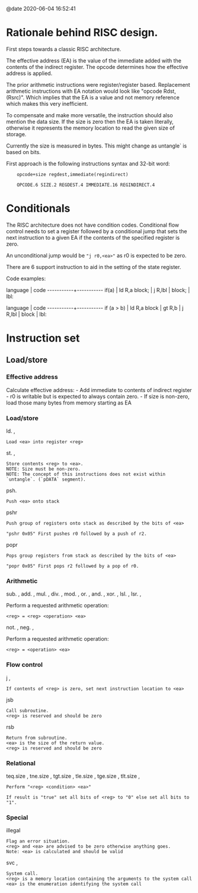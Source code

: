 @date 2020-06-04 16:52:41

# Rationale behind RISC design.

First steps towards a classic RISC architecture.

The effective address (EA) is the value of the immediate added with the contents of the indirect register.
The opcode determines how the effective address is applied.

The prior arithmetic instructions were register/register based.
Replacement arithmetic instructions with EA notation would look like "opcode Rdst,(Rsrc)".
Which implies that the EA is a value and not memory reference which makes this very inefficient.

To compensate and make more versatile, the instruction should also mention the data size.
If the size is zero then the EA is taken literally, 
otherwise it represents the memory location to read the given size of storage.

Currently the size is measured in bytes. 
This might change as untangle` is based on bits.   
 
First approach is the following instructions syntax and 32-bit word:
```  
    opcode+size regdest,immediate(regindirect)
    
    OPCODE.6 SIZE.2 REGDEST.4 IMMEDIATE.16 REGINDIRECT.4
```

# Conditionals

The RISC architecture does not have condition codes.
Conditional flow control needs to set a register followed by a conditional jump
that sets the next instruction to a given EA if the contents of the specified register is zero.

An unconditional jump would be `"j r0,<ea>"` as r0 is expected to be zero.

There are 6 support instruction to aid in the setting of the state register.

Code examples:

language   | code 
-----------+-----------
if(a)      | ld R,a
    block; | j  R,lbl
           | block;
           | lbl:

language   | code 
-----------+-----------
if (a > b) | ld R,a
    block  | gt R,b
           | j  R,lbl
           | block
           | lbl:
                
# Instruction set                

## Load/store

### Effective address

Calculate effective address:
    - Add immediate to contents of indirect register
    - r0 is writable but is expected to always contain zero.
    - If size is non-zero, load those many bytes from memory starting as EA  
      
### Load/store
    
ld.<size> <reg>,<ea>
    
    Load <ea> into register <reg>

st.<size> <reg>,<ea>
    
    Store contents <reg> to <ea>.
    NOTE: Size must be non-zero.
    NOTE: The concept of this instructions does not exist within `untangle`. (`pDATA` segment).

psh.<size> <ea>

    Push <ea> onto stack
    
pshr <ea>

    Push group of registers onto stack as described by the bits of <ea>
    
    "pshr 0x05" First pushes r0 followed by a push of r2.

popr <ea>

    Pops group registers from stack as described by the bits of <ea>
    
    "popr 0x05" First pops r2 followed by a pop of r0.

### Arithmetic
    
sub.<size> <reg>,<ea>
add.<size> <reg>,<ea>
mul.<size> <reg>,<ea>
div.<size> <reg>,<ea>
mod.<size> <reg>,<ea>
or.<size> <reg>,<ea>
and.<size> <reg>,<ea>
xor.<size> <reg>,<ea>
lsl.<size> <reg>,<ea>
lsr.<size> <reg>,<ea>
   
   Perform a requested arithmetic operation:

    <reg> = <reg> <operation> <ea>
    
not.<size> <reg>,<ea>
neg.<size> <reg>,<ea>
   
   Perform a requested arithmetic operation:

    <reg> = <operation> <ea>

### Flow control

j <reg>,<ea>

    If contents of <reg> is zero, set next instruction location to <ea>

jsb <ea>

    Call subroutine. 
    <reg> is reserved and should be zero
    
rsb <ea>

    Return from subroutine. 
    <ea> is the size of the return value.
    <reg> is reserved and should be zero

### Relational

teq.size <reg>,<ea>
tne.size <reg>,<ea>
tgt.size <reg>,<ea>
tle.size <reg>,<ea>
tge.size <reg>,<ea>
tlt.size <reg>,<ea>

    Perform "<reg> <condition> <ea>"
    
    If result is "true" set all bits of <reg> to "0" else set all bits to "1".

### Special

illegal

    Flag an error situation.
    <reg> and <ea> are advised to be zero otherwise anything goes.
    Note: <ea> is calculated and should be valid

svc <reg>,<ea>

    System call.
    <reg> is a memory location containing the arguments to the system call
    <ea> is the enumeration identifying the system call 
